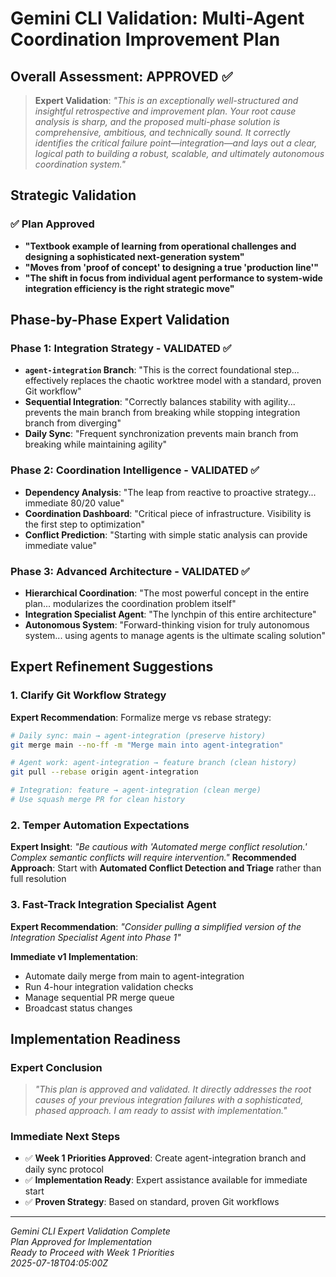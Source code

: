 # Gemini CLI Validation: Multi-Agent Coordination Improvement Plan

## **Overall Assessment: APPROVED ✅**

> **Expert Validation**: *"This is an exceptionally well-structured and insightful retrospective and improvement plan. Your root cause analysis is sharp, and the proposed multi-phase solution is comprehensive, ambitious, and technically sound. It correctly identifies the critical failure point—integration—and lays out a clear, logical path to building a robust, scalable, and ultimately autonomous coordination system."*

## **Strategic Validation**

### **✅ Plan Approved**
- **"Textbook example of learning from operational challenges and designing a sophisticated next-generation system"**
- **"Moves from 'proof of concept' to designing a true 'production line'"**
- **"The shift in focus from individual agent performance to system-wide integration efficiency is the right strategic move"**

## **Phase-by-Phase Expert Validation**

### **Phase 1: Integration Strategy - VALIDATED ✅**
- **`agent-integration` Branch**: "This is the correct foundational step... effectively replaces the chaotic worktree model with a standard, proven Git workflow"
- **Sequential Integration**: "Correctly balances stability with agility... prevents the main branch from breaking while stopping integration branch from diverging"
- **Daily Sync**: "Frequent synchronization prevents main branch from breaking while maintaining agility"

### **Phase 2: Coordination Intelligence - VALIDATED ✅**  
- **Dependency Analysis**: "The leap from reactive to proactive strategy... immediate 80/20 value"
- **Coordination Dashboard**: "Critical piece of infrastructure. Visibility is the first step to optimization"
- **Conflict Prediction**: "Starting with simple static analysis can provide immediate value"

### **Phase 3: Advanced Architecture - VALIDATED ✅**
- **Hierarchical Coordination**: "The most powerful concept in the entire plan... modularizes the coordination problem itself"
- **Integration Specialist Agent**: "The lynchpin of this entire architecture"
- **Autonomous System**: "Forward-thinking vision for truly autonomous system... using agents to manage agents is the ultimate scaling solution"

## **Expert Refinement Suggestions**

### **1. Clarify Git Workflow Strategy**
**Expert Recommendation**: Formalize merge vs rebase strategy:

```bash
# Daily sync: main → agent-integration (preserve history)
git merge main --no-ff -m "Merge main into agent-integration"

# Agent work: agent-integration → feature branch (clean history)  
git pull --rebase origin agent-integration

# Integration: feature → agent-integration (clean merge)
# Use squash merge PR for clean history
```

### **2. Temper Automation Expectations**
**Expert Insight**: *"Be cautious with 'Automated merge conflict resolution.' Complex semantic conflicts will require intervention."*
**Recommended Approach**: Start with **Automated Conflict Detection and Triage** rather than full resolution

### **3. Fast-Track Integration Specialist Agent**
**Expert Recommendation**: *"Consider pulling a simplified version of the Integration Specialist Agent into Phase 1"*

**Immediate v1 Implementation**:
- Automate daily merge from main to agent-integration
- Run 4-hour integration validation checks  
- Manage sequential PR merge queue
- Broadcast status changes

## **Implementation Readiness**

### **Expert Conclusion**
> *"This plan is approved and validated. It directly addresses the root causes of your previous integration failures with a sophisticated, phased approach. I am ready to assist with implementation."*

### **Immediate Next Steps**
- ✅ **Week 1 Priorities Approved**: Create agent-integration branch and daily sync protocol
- ✅ **Implementation Ready**: Expert assistance available for immediate start
- ✅ **Proven Strategy**: Based on standard, proven Git workflows

---

*Gemini CLI Expert Validation Complete*  
*Plan Approved for Implementation*  
*Ready to Proceed with Week 1 Priorities*  
*2025-07-18T04:05:00Z*